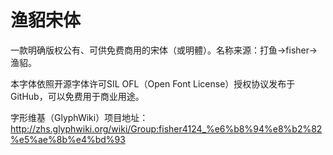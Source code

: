 # 渔貂宋体
一款明确版权公有、可供免费商用的宋体（或明體）。名称来源：打鱼→fisher→渔貂。

本字体依照开源字体许可SIL OFL（Open Font License）授权协议发布于GitHub，可以免费用于商业用途。

字形维基（GlyphWiki）项目地址：http://zhs.glyphwiki.org/wiki/Group:fisher4124_%e6%b8%94%e8%b2%82%e5%ae%8b%e4%bd%93
